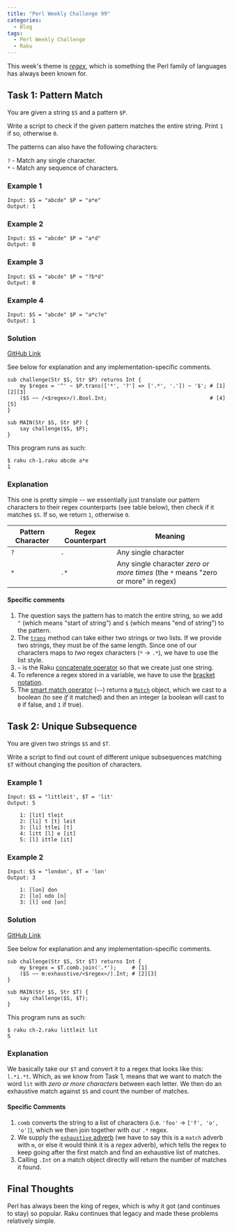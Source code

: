 ```yaml
---
title: "Perl Weekly Challenge 99"
categories:
  - Blog
tags:
  - Perl Weekly Challenge
  - Raku
---
```


This week's theme is [_regex_](https://en.wikipedia.org/wiki/Regular_expression), which is something the Perl family of languages has always been known for.

## Task 1: Pattern Match

You are given a string `$S` and a pattern `$P`.

Write a script to check if the given pattern matches the entire string. Print `1` if so, otherwise `0`.

The patterns can also have the following characters:

`?` - Match any single character.  
`*` - Match any sequence of characters.

### Example 1
```
Input: $S = "abcde" $P = "a*e"
Output: 1
```

### Example 2

```
Input: $S = "abcde" $P = "a*d"
Output: 0
```

### Example 3

```
Input: $S = "abcde" $P = "?b*d"
Output: 0
```

### Example 4

```
Input: $S = "abcde" $P = "a*c?e"
Output: 1
```

### Solution

[GitHub Link](https://github.com/manwar/perlweeklychallenge-club/blob/master/challenge-099/aaronreidsmith/raku/ch-1.raku)

See below for explanation and any implementation-specific comments.

```
sub challenge(Str $S, Str $P) returns Int {
    my $regex = '^' ~ $P.trans(['*', '?'] => ['.*', '.']) ~ '$'; # [1][2][3]
    ($S ~~ /<$regex>/).Bool.Int;                                 # [4][5]
}

sub MAIN(Str $S, Str $P) {
    say challenge($S, $P);
}
```

This program runs as such:

```
$ raku ch-1.raku abcde a*e
1
```

### Explanation

This one is pretty simple -- we essentially just translate our pattern characters to their regex counterparts (see table below), then check if it matches `$S`. If so, we return `1`, otherwise `0`.

|Pattern Character|Regex Counterpart|Meaning|
|---|---|---|
|`?`|`.`|Any single character|
|`*`|`.*`|Any single character _zero or more times_ (the `*` means "zero or more" in regex)|

#### Specific comments

1. The question says the pattern has to match the entire string, so we add `^` (which means "start of string") and `$` (which means "end of string") to the pattern.
2. The [`trans`](https://docs.raku.org/routine/trans) method can take either two strings or two lists. If we provide two strings, they must be of the same length. Since one of our characters maps to _two_ regex characters (`*` -> `.*`), we have to use the list style.
3. `~` is the Raku [concatenate operator](https://docs.raku.org/routine/~) so that we create just one string.
4. To reference a regex stored in a variable, we have to use the [bracket notation](https://docs.raku.org/language/regexes#Regex_interpolation).
5. The [smart match operator](https://docs.raku.org/routine/~~) (`~~`) returns a [`Match`](https://docs.raku.org/type/Match) object, which we cast to a boolean (to see _if_ it matched) and then an integer (a boolean will cast to `0` if false, and `1` if true).
  
## Task 2: Unique Subsequence

You are given two strings `$S` and `$T`.

Write a script to find out count of different unique subsequences matching `$T` without changing the position of characters.

### Example 1

```
Input: $S = "littleit', $T = 'lit'
Output: 5

    1: [lit] tleit
    2: [li] t [t] leit
    3: [li] ttlei [t]
    4: litt [l] e [it]
    5: [l] ittle [it]
```

### Example 2

```
Input: $S = "london', $T = 'lon'
Output: 3

    1: [lon] don
    2: [lo] ndo [n]
    3: [l] ond [on]
```

### Solution

[GitHub Link](https://github.com/manwar/perlweeklychallenge-club/blob/master/challenge-099/aaronreidsmith/raku/ch-2.raku)

See below for explanation and any implementation-specific comments.

```
sub challenge(Str $S, Str $T) returns Int {
    my $regex = $T.comb.join('.*');     # [1]
    ($S ~~ m:exhaustive/<$regex>/).Int; # [2][3]
}

sub MAIN(Str $S, Str $T) {
    say challenge($S, $T);
}
```

This program runs as such:

```
$ raku ch-2.raku littleit lit
5
```

### Explanation

We basically take our `$T` and convert it to a regex that looks like this: `l.*i.*t`. Which, as we know from Task 1, means that we want to match the word `lit` with _zero or more characters_ between each letter. We then do an exhaustive match against `$S` and count the number of matches.

#### Specific Comments

1. `comb` converts the string to a list of characters (i.e. `'foo'` -> `['f', 'o', 'o']`), which we then join together with our `.*` regex.
2. We supply the [`exhaustive` adverb](https://docs.raku.org/language/regexes#Adverbs) (we have to say this is a `match` adverb with `m`, or else it would think it is a _regex_ adverb), which tells the regex to keep going after the first match and find an exhaustive list of matches.
3. Calling `.Int` on a match object directly will return the number of matches it found.
 
## Final Thoughts

Perl has always been the king of regex, which is why it got (and continues to stay) so popular. Raku continues that legacy and made these problems relatively simple.
